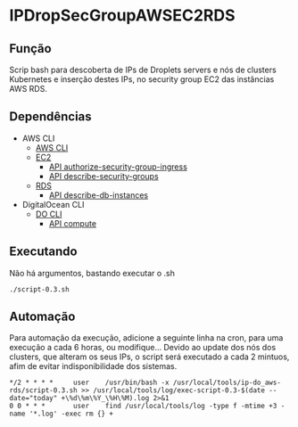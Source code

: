 # IPDropSecGroupAWSEC2RDS

## Função
 Scrip bash para descoberta de IPs de Droplets servers e nós de clusters Kubernetes e inserção destes IPs, no security group EC2 das instâncias AWS RDS.

## Dependências

- AWS CLI
  - [AWS CLI](https://docs.aws.amazon.com/cli/latest/userguide/getting-started-install.html)
  - [EC2](https://docs.aws.amazon.com/cli/latest/reference/ec2/)
    - [API authorize-security-group-ingress](https://docs.aws.amazon.com/cli/latest/reference/ec2/authorize-security-group-ingress.html)
    - [API describe-security-groups](https://docs.aws.amazon.com/cli/latest/reference/ec2/describe-security-groups.html)
  - [RDS](https://docs.aws.amazon.com/cli/latest/reference/rds/)
    - [API describe-db-instances](https://docs.aws.amazon.com/cli/latest/reference/rds/describe-db-instances.html)
- DigitalOcean CLI
  - [DO CLI](https://docs.digitalocean.com/reference/doctl/how-to/install/)
    - [API compute](https://docs.digitalocean.com/reference/doctl/reference/compute/)

## Executando

 Não há argumentos, bastando executar o .sh
```
./script-0.3.sh
```

## Automação 

 Para automação da execução, adicione a seguinte linha na cron, para uma execução a cada 6 horas, ou modifique...
 Devido ao update dos nós dos clusters, que alteram os seus IPs, o script será executado a cada 2 mintuos, afim de evitar indisponibilidade dos sistemas.
```
*/2 * * * * 	user	/usr/bin/bash -x /usr/local/tools/ip-do_aws-rds/script-0.3.sh >> /usr/local/tools/log/exec-script-0.3-$(date --date="today" +\%d\%m\%Y_\%H\%M).log 2>&1
0 0 * * *       user	find /usr/local/tools/log -type f -mtime +3 -name '*.log' -exec rm {} +
```
